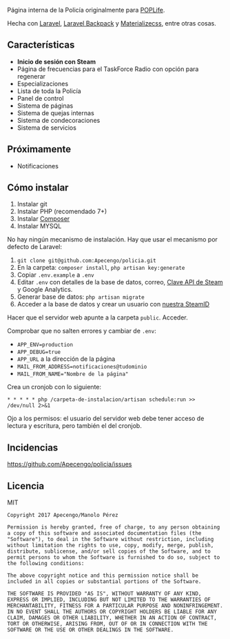 Página interna de la Policía originalmente para [POPLife](http://plataoplomo.wtf).

Hecha con [Laravel](https://laravel.com), [Laravel Backpack](https://backpackforlaravel.com/) y [Materializecss](http://materializecss.com), entre otras cosas.

## Características

- **Inicio de sesión con Steam**
- Página de frecuencias para el TaskForce Radio con opción para regenerar
- Especializaciones
- Lista de toda la Policía
- Panel de control
- Sistema de páginas
- Sistema de quejas internas
- Sistema de condecoraciones
- Sistema de servicios

## Próximamente

- Notificaciones

## Cómo instalar

1. Instalar git
2. Instalar PHP (recomendado 7+)
3. Instalar [Composer](https://getcomposer.org/download/)
4. Instalar MYSQL

No hay ningún mecanismo de instalación. Hay que usar el mecanismo por defecto de Laravel:

1. `git clone git@github.com:Apecengo/policia.git`
2. En la carpeta: `composer install`, `php artisan key:generate`
3. Copiar `.env.example` a `.env`
4. Editar `.env` con detalles de la base de datos, correo, [Clave API de Steam](http://steamcommunity.com/dev/apikey) y Google Analytics.
5. Generar base de datos: `php artisan migrate`
5. Acceder a la base de datos y crear un usuario con [nuestra SteamID](https://steamid.io)

Hacer que el servidor web apunte a la carpeta `public`. Acceder.

Comprobar que no salten errores y cambiar de `.env`:

- `APP_ENV=production`
- `APP_DEBUG=true`
- `APP_URL` a la dirección de la página
- `MAIL_FROM_ADDRESS=notificaciones@tudominio`
- `MAIL_FROM_NAME="Nombre de la página"`

Crea un cronjob con lo siguiente:

`* * * * * php /carpeta-de-instalacion/artisan schedule:run >> /dev/null 2>&1`

Ojo a los permisos: el usuario del servidor web debe tener acceso de lectura y escritura, pero también el del cronjob.

## Incidencias

https://github.com/Apecengo/policia/issues

## Licencia

MIT

```
Copyright 2017 Apecengo/Manolo Pérez

Permission is hereby granted, free of charge, to any person obtaining a copy of this software and associated documentation files (the "Software"), to deal in the Software without restriction, including without limitation the rights to use, copy, modify, merge, publish, distribute, sublicense, and/or sell copies of the Software, and to permit persons to whom the Software is furnished to do so, subject to the following conditions:

The above copyright notice and this permission notice shall be included in all copies or substantial portions of the Software.

THE SOFTWARE IS PROVIDED "AS IS", WITHOUT WARRANTY OF ANY KIND, EXPRESS OR IMPLIED, INCLUDING BUT NOT LIMITED TO THE WARRANTIES OF MERCHANTABILITY, FITNESS FOR A PARTICULAR PURPOSE AND NONINFRINGEMENT. IN NO EVENT SHALL THE AUTHORS OR COPYRIGHT HOLDERS BE LIABLE FOR ANY CLAIM, DAMAGES OR OTHER LIABILITY, WHETHER IN AN ACTION OF CONTRACT, TORT OR OTHERWISE, ARISING FROM, OUT OF OR IN CONNECTION WITH THE SOFTWARE OR THE USE OR OTHER DEALINGS IN THE SOFTWARE.
```
